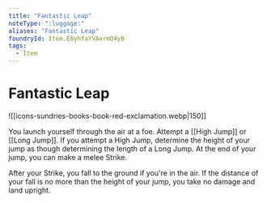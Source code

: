 ```yaml
---
title: "Fantastic Leap"
noteType: ":luggage:"
aliases: "Fantastic Leap"
foundryId: Item.E8yhfaYVAermO4y8
tags:
  - Item
---
```


# Fantastic Leap
![[icons-sundries-books-book-red-exclamation.webp|150]]

You launch yourself through the air at a foe. Attempt a [[High Jump]] or [[Long Jump]]. If you attempt a High Jump, determine the height of your jump as though determining the length of a Long Jump. At the end of your jump, you can make a melee Strike.

After your Strike, you fall to the ground if you're in the air. If the distance of your fall is no more than the height of your jump, you take no damage and land upright.
